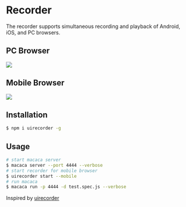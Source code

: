 # Recorder

The recorder supports simultaneous recording and playback of Android, iOS, and PC browsers.

## PC Browser

![](/assets/7f3afc78gy1fdf5gass5rg20sg0g0kjo.gif)

## Mobile Browser

![](/assets/7f3afc78gy1fdf5hb8anig20sg0g0u12.gif)

## Installation

```bash
$ npm i uirecorder -g
```

## Usage

```bash
# start macaca server
$ macaca server --port 4444 --verbose
# start recorder for mobile browser
$ uirecorder start --mobile
# run macaca
$ macaca run -p 4444 -d test.spec.js --verbose
```

Inspired by [uirecorder](https://github.com/alibaba/uirecorder)
